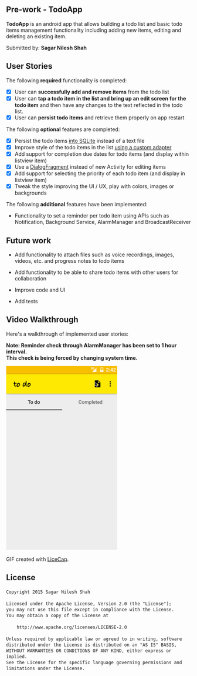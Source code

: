 ## Pre-work - TodoApp

**TodoApp** is an android app that allows building a todo list and basic todo items management functionality including adding new items, editing and deleting an existing item.

Submitted by: **Sagar Nilesh Shah**

## User Stories

The following **required** functionality is completed:

* [x] User can **successfully add and remove items** from the todo list
* [x] User can **tap a todo item in the list and bring up an edit screen for the todo item** and then have any changes to the text reflected in the todo list.
* [x] User can **persist todo items** and retrieve them properly on app restart

The following **optional** features are completed:

* [x] Persist the todo items [into SQLite](http://guides.codepath.com/android/Persisting-Data-to-the-Device#sqlite) instead of a text file
* [x] Improve style of the todo items in the list [using a custom adapter](http://guides.codepath.com/android/Using-an-ArrayAdapter-with-ListView)
* [x] Add support for completion due dates for todo items (and display within listview item)
* [x] Use a [DialogFragment](http://guides.codepath.com/android/Using-DialogFragment) instead of new Activity for editing items
* [x] Add support for selecting the priority of each todo item (and display in listview item)
* [x] Tweak the style improving the UI / UX, play with colors, images or backgrounds

The following **additional** features have been implemented:

* Functionality to set a reminder per todo item using APIs such as Notification, Background Service, AlarmManager and BroadcastReceiver


## Future work

- Add functionality to attach files such as voice recordings, images, videos, etc. and progress notes to todo items

- Add functionality to be able to share todo items with other users for collaboration

- Improve code and UI

- Add tests

## Video Walkthrough

Here's a walkthrough of implemented user stories:

**Note: Reminder check through AlarmManager has been set to 1 hour interval.  
This check is being forced by changing system time.**

<img src='todoapp.gif' title='TodoApp Video Walkthrough' width='303' height="500" alt='TodoApp Video Walkthrough' />

GIF created with [LiceCap](http://www.cockos.com/licecap/).


## License

    Copyright 2015 Sagar Nilesh Shah

    Licensed under the Apache License, Version 2.0 (the "License");
    you may not use this file except in compliance with the License.
    You may obtain a copy of the License at

        http://www.apache.org/licenses/LICENSE-2.0

    Unless required by applicable law or agreed to in writing, software
    distributed under the License is distributed on an "AS IS" BASIS,
    WITHOUT WARRANTIES OR CONDITIONS OF ANY KIND, either express or implied.
    See the License for the specific language governing permissions and
    limitations under the License.